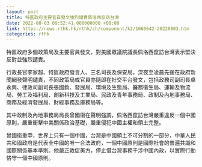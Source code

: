```yaml
---
layout: post
title: 特區政府主要官員發文強烈譴責佩洛西竄訪台灣
date: 2022-08-03 09:52:41.000000000 +08:00
link: https://news.rthk.hk/rthk/ch/component/k2/1660642-20220803.htm
categories: rthk
---
```


特區政府多個政策局及主要官員發文，對美國眾議院議長佩洛西竄訪台灣表示堅決反對並強烈譴責。

行政長官李家超、特區政府發言人、三名司長及保安局，深夜至凌晨先後在政府新聞網發聲明譴責，不同政策局或官員亦隨即在社交平台發文，包括政務司副司長卓永興、律政司副司長張國鈞、發展局、環境及生態局、醫務衞生局、運輸及物流局、勞工及福利局、創新科技及工業局、民政及青年事務局、政制及內地事務局、商務及經濟發展局、財經事務及庫務局等。

其中政制及內地事務局局長曾國衞在聲明強調，佩洛西竄訪台灣嚴重違反一個中國原則，嚴重衝擊中美關係政治基礎，嚴重侵犯中國主權和領土完整。

曾國衞重申，世界上只有一個中國，台灣是中國領土不可分割的一部分，中華人民共和國政府是代表全中國的唯一合法政府，一個中國原則是國際社會的普遍共識和國際關係基本準則。他嚴正敦促美方，停止借台灣事務干涉中國內政，以實際行動恪守一個中國原則。
